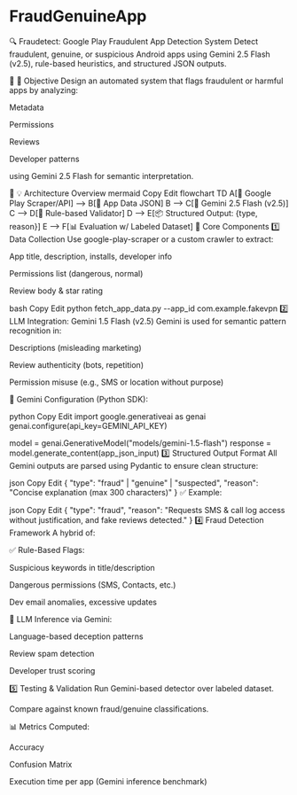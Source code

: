 # FraudGenuineApp
🔍 Fraudetect: Google Play Fraudulent App Detection System
Detect fraudulent, genuine, or suspicious Android apps using Gemini 2.5 Flash (v2.5), rule-based heuristics, and structured JSON outputs.

📌 🎯 Objective
Design an automated system that flags fraudulent or harmful apps by analyzing:

Metadata

Permissions

Reviews

Developer patterns

using Gemini 2.5 Flash for semantic interpretation.

🧱 💡 Architecture Overview
mermaid
Copy
Edit
flowchart TD
    A[📲 Google Play Scraper/API] --> B[🧾 App Data JSON]
    B --> C[🧠 Gemini 2.5 Flash (v2.5)]
    C --> D[🧰 Rule-based Validator]
    D --> E[📦 Structured Output: {type, reason}]
    E --> F[📊 Evaluation w/ Labeled Dataset]
🧩 Core Components
1️⃣ Data Collection
Use google-play-scraper or a custom crawler to extract:

App title, description, installs, developer info

Permissions list (dangerous, normal)

Review body & star rating

bash
Copy
Edit
python fetch_app_data.py --app_id com.example.fakevpn
2️⃣ LLM Integration: Gemini 1.5 Flash (v2.5)
Gemini is used for semantic pattern recognition in:

Descriptions (misleading marketing)

Review authenticity (bots, repetition)

Permission misuse (e.g., SMS or location without purpose)

🔐 Gemini Configuration (Python SDK):

python
Copy
Edit
import google.generativeai as genai
genai.configure(api_key=GEMINI_API_KEY)

model = genai.GenerativeModel("models/gemini-1.5-flash")
response = model.generate_content(app_json_input)
3️⃣ Structured Output Format
All Gemini outputs are parsed using Pydantic to ensure clean structure:

json
Copy
Edit
{
  "type": "fraud" | "genuine" | "suspected",
  "reason": "Concise explanation (max 300 characters)"
}
✅ Example:

json
Copy
Edit
{
  "type": "fraud",
  "reason": "Requests SMS & call log access without justification, and fake reviews detected."
}
4️⃣ Fraud Detection Framework
A hybrid of:

✅ Rule-Based Flags:

Suspicious keywords in title/description

Dangerous permissions (SMS, Contacts, etc.)

Dev email anomalies, excessive updates

🤖 LLM Inference via Gemini:

Language-based deception patterns

Review spam detection

Developer trust scoring

5️⃣ Testing & Validation
Run Gemini-based detector over labeled dataset.

Compare against known fraud/genuine classifications.

📊 Metrics Computed:

Accuracy

Confusion Matrix

Execution time per app (Gemini inference benchmark)
